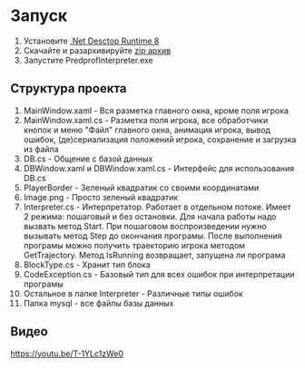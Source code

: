 ﻿# Запуск
1. Установите [.Net Desctop Runtime 8](https://dotnet.microsoft.com/en-us/download/dotnet/8.0)
1. Скачайте и разархивируйте [zip архив](https://github.com/StePanKinS/PredprofGridMaster/releases/download/v1.1.0/PredprofInterpreter.zip)
1. Запустите PredprofInterpreter.exe


## Структура проекта
1. MainWindow.xaml - Вся разметка главного окна, кроме поля игрока
1. MainWindow.xaml.cs - Разметка поля игрока, все обработчики кнопок и меню "Файл" главного окна, анимация игрока, вывод ошибок, (де)сериализация положений игрока, сохранение и загрузка из файла
1. DB.cs - Общение с базой данных
1. DBWindow.xaml и DBWindow.xaml.cs - Интерфейс для использования DB.cs
1. PlayerBorder - Зеленый квадратик со своими координатами
1. Image.png - Просто зеленый квадратик
1. Interpreter.cs - Интерпретатор. Работает в отдельном потоке. Имеет 2 режима: пошаговый и без остановки. Для начала работы надо вызвать метод Start. При пошаговом воспроизведении нужно вызывать метод Step до окончания програмы. После выполнения програмы можно получить траекторию игрока методом GetTrajectory. Метод IsRunning возвращает, запущена ли програма
1. BlockType.cs - Хранит тип блока
1. CodeException.cs - Базовый тип для всех ошибок при интерпретации програмы
1. Остальное в папке Interpreter - Различные типы ошибок
1. Папка mysql - все файлы базы данных

## Видео
https://youtu.be/T-1YLc1zWe0